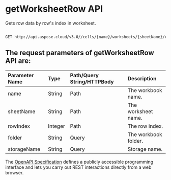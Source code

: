 # **getWorksheetRow API**

Gets row data by row's index in worksheet. 

```bash

GET http://api.aspose.cloud/v3.0//cells/{name}/worksheets/{sheetName}/cells/rows/{rowIndex}

```

## The request parameters of **getWorksheetRow** API are: 

| Parameter Name | Type | Path/Query String/HTTPBody | Description | 
| :- | :- | :- |:- | 
|name|String|Path|The workbook name.|
|sheetName|String|Path|The worksheet name.|
|rowIndex|Integer|Path|The row index.|
|folder|String|Query|The workbook folder.|
|storageName|String|Query|Storage name.|


The [OpenAPI Specification](https://reference.aspose.cloud/cells/#/CellsController/GetWorksheetRow) defines a publicly accessible programming interface and lets you carry out REST interactions directly from a web browser.
